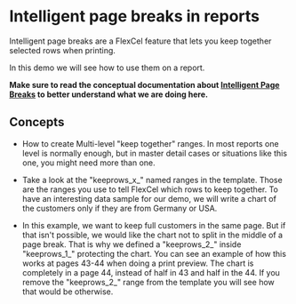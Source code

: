 # Intelligent page breaks in reports

Intelligent page breaks are a FlexCel feature that lets you keep
together selected rows when printing.

In this demo we will see how to use them on a report.

**Make sure to read the conceptual documentation 
about [Intelligent Page Breaks](https://doc.tmssoftware.com/flexcel/net/guides/reports-designer-guide.html#intelligent-page-breaks)
to better understand what we are doing here.**

## Concepts

- How to create Multi-level \"keep together\" ranges. In most reports
  one level is normally enough, but in master detail cases or
  situations like this one, you might need more than one.

- Take a look at the \"keeprows\_x\_\" named ranges in the template.
  Those are the ranges you use to tell FlexCel which rows to keep
  together. To have an interesting data sample for our demo, we will
  write a chart of the customers only if they are from Germany or
  USA.

- In this example, we want to keep full customers in the same page.
  But if that isn\'t possible, we would like the chart not to split
  in the middle of a page break. That is why we defined a
  \"keeprows\_2\_\" inside \"keeprows\_1\_\" protecting the chart.
  You can see an example of how this works at pages 43-44 when doing
  a print preview. The chart is completely in a page 44, instead of
  half in 43 and half in the 44. If you remove the \"keeprows\_2\_\"
  range from the template you will see how that would be otherwise.

